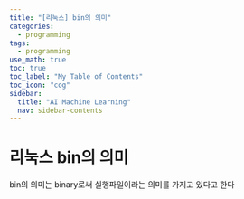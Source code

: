 ```yaml
---
title: "[리눅스] bin의 의미" 
categories:
  - programming
tags:
  - programming
use_math: true
toc: true
toc_label: "My Table of Contents"
toc_icon: "cog"
sidebar:
  title: "AI Machine Learning"
  nav: sidebar-contents
---
```


# 리눅스 bin의 의미

bin의 의미는 binary로써 실행파일이라는 의미를 가지고 있다고 한다  
